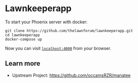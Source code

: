 # Lawnkeeperapp

To start your Phoenix server with docker:

```
git clone https://github.com/thelawnforum/lawnkeeperapp.git
cd lawnkeeperapp
docker-compose up
```

Now you can visit [`localhost:4000`](http://localhost:4000) from your browser.

## Learn more
  * Upstream Project: https://github.com/occamsRZR/manatee
